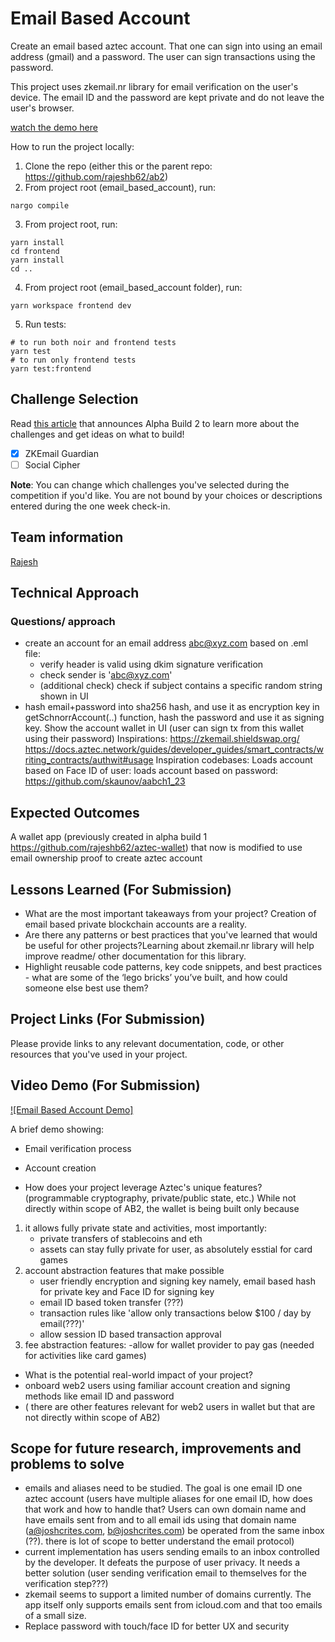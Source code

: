 # Email Based Account

Create an email based aztec account. That one can sign into using an email address (gmail) and a password. The user can sign transactions using the password.  

This project uses zkemail.nr library for email verification on the user's device. The email ID and the password are kept private and do not leave the user's browser. 

[watch the demo here](https://youtu.be/V_2vtAR1lzo)

How to run the project locally:
1. Clone the repo (either this or the parent repo: https://github.com/rajeshb62/ab2)
2. From project root (email_based_account), run:
```
nargo compile
```
3. From project root, run:
```
yarn install
cd frontend
yarn install
cd ..
```
4. From project root (email_based_account folder), run:
```
yarn workspace frontend dev
```
5. Run tests:
```
# to run both noir and frontend tests
yarn test
# to run only frontend tests
yarn test:frontend
```


## Challenge Selection
Read [this article](https://aztec.network/blog/unlocking-the-future-of-privacy-exploring-identity-and-social-use-cases-in-alpha-build-2-with-100k-in-prizes) that announces Alpha Build 2 to learn more about the challenges and get ideas on what to build!

- [x] ZKEmail Guardian
- [ ] Social Cipher

**Note**: You can change which challenges you've selected during the competition if you'd like. You are not bound by your choices or descriptions entered during the one week check-in.

## Team information

[Rajesh ](https://github.com/rajeshb62)

## Technical Approach
### Questions/ approach
- create an account for an email address abc@xyz.com based on .eml file:
    - verify header is valid using dkim signature verification
    - check sender is 'abc@xyz.com'
    - (additional check) check if subject contains a specific random string shown in UI
- hash email+password into sha256 hash, and use it as encryption key in getSchnorrAccount(..) function, hash the password and use it as signing key. Show the account wallet in UI (user can sign tx from this wallet using their password)
Inspirations: 
https://zkemail.shieldswap.org/
https://docs.aztec.network/guides/developer_guides/smart_contracts/writing_contracts/authwit#usage
Inspiration codebases: Loads account based on Face ID of user: loads account based on password: https://github.com/skaunov/aabch1_23

## Expected Outcomes
A wallet app (previously created in alpha build 1 https://github.com/rajeshb62/aztec-wallet) that now is modified to use email ownership proof to create aztec account

## Lessons Learned (For Submission)

- What are the most important takeaways from your project? 
Creation of email based private blockchain accounts are a reality. 
- Are there any patterns or best practices that you've learned that would be useful for other projects?Learning about zkemail.nr library will help improve readme/ other documentation for this library.
- Highlight reusable code patterns, key code snippets, and best practices - what are some of the ‘lego bricks’ you’ve built, and how could someone else best use them?

## Project Links (For Submission)

Please provide links to any relevant documentation, code, or other resources that you've used in your project.

## Video Demo (For Submission)

[![Email Based Account Demo]](https://www.youtube.com/watch?v=V_2vtAR1lzo)

A brief demo showing:
- Email verification process
- Account creation

- How does your project leverage Aztec's unique features? (programmable cryptography, private/public state, etc.)
While not directly within scope of AB2, the wallet is being built only because
1. it allows fully private state and activities, most importantly:
    - private transfers of stablecoins and eth
    - assets can stay fully private for user, as absolutely esstial for card games 
2. account abstraction features that make possible 
    - user friendly encryption and signing key namely, email based hash for private key and Face ID for signing key
    - email ID based token transfer (???)
    - transaction rules like 'allow only transactions below $100 / day by email(???)'
    - allow session ID based transaction approval
3. fee abstraction features:
    -allow for wallet provider to pay gas (needed for activities like card games)

- What is the potential real-world impact of your project?
- onboard web2 users using familiar account creation and signing methods like email ID and password
- ( there are other features relevant for web2 users in wallet but that are not directly within scope of AB2)

## Scope for future research, improvements and problems to solve
- emails and aliases need to be studied. The goal is one email ID one aztec account (users have multiple aliases for one email ID, how does that work and how to handle that? Users can own domain name and have emails sent from and to all email ids using that domain name (a@joshcrites.com, b@joshcrites.com) be operated from the same inbox (??). there is lot of scope to better understand the email protocol)
- current implementation has users sending emails to an inbox controlled by the developer. It defeats the purpose of user privacy. It needs a better solution (user sending verification email to themselves for the verification step???)
- zkemail seems to support a limited number of domains currently. The app itself only supports emails sent from  icloud.com and that too emails of a small size. 
- Replace password with touch/face ID for better UX and security